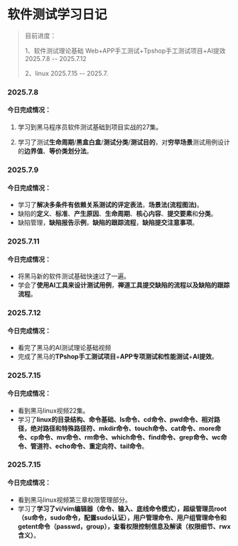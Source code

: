 # 软件测试学习日记

>目前进度：
>
>1、软件测试理论基础 Web+APP手工测试+Tpshop手工测试项目+AI提效	2025.7.8 -- 2025.7.12
>
>2、linux														    2025.7.15 -- 2025.7.

### 2025.7.8

#### 今日完成情况：

1. 学习到黑马程序员软件测试基础到项目实战的27集。

2. 学习了测试**生命周期**/**黑盒白盒**/**测试分类**/**测试目的**，对**穷举场景**测试用例设计的**边界值**、**等价类划分法**。

   

### 2025.7.9

#### 今日完成情况：

- 学习了**解决多条件有依赖关系测试的评定表法**，**场景法(流程图法)**。
- 缺陷的**定义**、**标准**、**产生原因**、**生命周期**、**核心内容**、**提交要素**和**分类**。
- 缺陷管理，**缺陷报告示例**，**缺陷的跟踪流程**，**缺陷提交注意事项**。



### 2025.7.11

#### 今日完成情况：

- 将黑马新的软件测试基础快速过了一遍。
- 学会了**使用AI工具来设计测试用例**，**禅道工具提交缺陷的流程以及缺陷的跟踪流程**。



### 2025.7.12

#### 今日完成情况：

- 看完了黑马的AI测试理论基础视频
- 完成了黑马的**TPshop手工测试项目**+**APP专项测试和性能测试**+**AI提效**。



### 2025.7.15

#### 今日完成情况：

- 看到黑马linux视频22集。
- 学习了**linux的目录结构、命令基础、ls命令、cd命令、pwd命令、相对路径，绝对路径和特殊路径符、mkdir命令、touch命令、cat命令、more命令、cp命令、mv命令、rm命令、which命令、find命令、grep命令、wc命令、管道符、echo命令、重定向符、tail命令**。



### 2025.7.15

#### 今日完成情况：

- 看到黑马linux视频第三章权限管理部分。
- 学习了**学习了vi/vim编辑器（命令、输入、底线命令模式），超级管理员root（su命令，sudo命令，配置sudo认证），用户管理命令、用户组管理命令和getent命令（passwd，group），查看权限控制信息及解读（权限细节、rwx含义）**。

